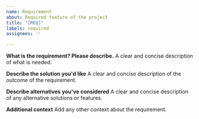 ```yaml
---
name: Requirement
about: Required feature of the project
title: "[REQ]"
labels: required
assignees: ''

---
```


**What is the requirement? Please describe.**
A clear and concise description of what is needed.

**Describe the solution you'd like**
A clear and concise description of the outcome of the requirement.

**Describe alternatives you've considered**
A clear and concise description of any alternative solutions or features. 

**Additional context**
Add any other context about the requirement.

